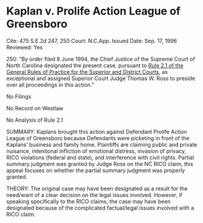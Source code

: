 # Kaplan v. Prolife Action League of Greensboro

Cite: 475 S.E.2d 247, 250
Court: N.C.App.
Issued Date: Sep. 17, 1996
Reviewed: Yes

250: “By order filed 8 June 1994, the Chief Justice of the Supreme Court of North Carolina designated the present case, pursuant to [Rule 2.1 of the General Rules of Practice for the Superior and District Courts](https://1.next.westlaw.com/Link/Document/FullText?findType=L&pubNum=1006366&cite=NCRSUPDR2.1&originatingDoc=I6f60724e03d511da83e7e9deff98dc6f&refType=LQ&originationContext=document&transitionType=DocumentItem&ppcid=3ca877f18c77494ba4b3c5bb04702a96&contextData=(sc.Search)), as exceptional and assigned Superior Court Judge Thomas W. Ross to preside over all proceedings in this action.”

No Filings

No Record on Westlaw

No Analysis of Rule 2.1

SUMMARY: Kaplans brought this action against Defendant Prolife Action League of Greensboro because Defendants were picketing in front of the Kaplans’ business and family home. Plaintiffs are claiming public and private nuisance, intentional infliction of emotional distress, invasion of privacy, RICO violations (federal and state), and interference with civil rights. Partial summary judgment was granted by Judge Ross on the NC RICO claim, this appeal focuses on whether the partial summary judgment was properly granted.

THEORY: The original case may have been designated as a result for the need/want of a clear decision on the legal issues involved. However, if speaking specifically to the RICO claims, the case may have been designated because of the complicated factual/legal issues involved with a RICO claim.